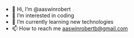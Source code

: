 - 👋 Hi, I’m @aaswinrobert
- 👀 I’m interested in coding
- 🌱 I’m currently learning new technologies
- 📫 How to reach me aaswinrobertb@gmail.com

<!---
aaswinrobert/aaswinrobert is a ✨ special ✨ repository because its `README.md` (this file) appears on your GitHub profile.
You can click the Preview link to take a look at your changes.
--->

